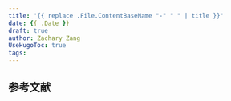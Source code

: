 ```yaml
---
title: '{{ replace .File.ContentBaseName "-" " " | title }}'
date: {{ .Date }}
draft: true
author: Zachary Zang
UseHugoToc: true
tags: 
---
```


<!--more-->

## 参考文献
